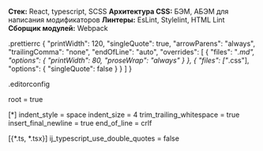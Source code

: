 **Стек:** React, typescript, SCSS
**Архитектура CSS:** БЭМ, АБЭМ для написания модификаторов
**Линтеры:** EsLint, Stylelint, HTML Lint
**Сборщик модулей:** Webpack

.prettierrc
{
    "printWidth": 120,
    "singleQuote": true,
    "arrowParens": "always",
    "trailingComma": "none",
    "endOfLine": "auto",
    "overrides": [
        {
            "files": "*.md",
            "options": {
                "printWidth": 80,
                "proseWrap": "always"
            }
        },
        {
            "files": ["*.css"],
            "options": {
                "singleQuote": false
            }
        }
    ]
}




.editorconfig

root = true


[*]
indent_style = space
indent_size = 4
trim_trailing_whitespace = true
insert_final_newline = true
end_of_line = crlf


[{*.ts, *.tsx}]
ij_typescript_use_double_quotes = false




